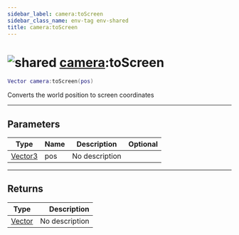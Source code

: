 ```yaml
---
sidebar_label: camera:toScreen
sidebar_class_name: env-tag env-shared
title: camera:toScreen
---
```


# <img src='/img/wiki/shared.png' alt='shared' data-tag='env-tag' /> [camera](../camera/README.md):toScreen

```lua
Vector camera:toScreen(pos)
```

Converts the world position to screen coordinates<br/>

-----------------
## Parameters

| Type   | Name | Description | Optional |
| ------ | ---- | ----------- | -------: |
| [Vector3](../vector3/README.md) | pos | No description |   |

-----------------
## Returns

| Type   | Description |
| ------ | ----------: |
| [Vector](../vector/README.md) | No description |
